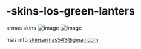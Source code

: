 # -skins-los-green-lanters
armas skins
![image](https://github.com/user-attachments/assets/4eb13922-52cd-4185-b46e-73f4f2aba7ea)
![image](https://github.com/user-attachments/assets/a63a6fda-6c80-4693-894e-d2a32a480b42)

mas info skinsarmas543@gmail.com

